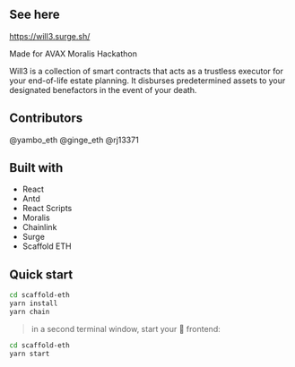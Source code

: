 ## See here
https://will3.surge.sh/ <br/>

Made for AVAX Moralis Hackathon 

Will3 is a collection of smart contracts that acts as a trustless executor for your end-of-life estate planning. It disburses predetermined assets to your designated benefactors in the event of your death.

## Contributors
@yambo_eth
@ginge_eth
@rj13371

## Built with

- React
- Antd
- React Scripts
- Moralis
- Chainlink 
- Surge
- Scaffold ETH


## Quick start

```bash
cd scaffold-eth
yarn install
yarn chain
```

> in a second terminal window, start your 📱 frontend:

```bash
cd scaffold-eth
yarn start
```
